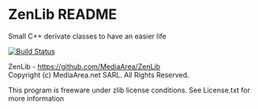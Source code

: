 # ZenLib README

Small C++ derivate classes to have an easier life

[![Build Status](https://travis-ci.org/MediaArea/ZenLib.svg?branch=master)](https://travis-ci.org/MediaArea/ZenLib)

ZenLib - https://github.com/MediaArea/ZenLib  
Copyright (c) MediaArea.net SARL. All Rights Reserved.

This program is freeware under zlib license conditions.
See License.txt for more information
